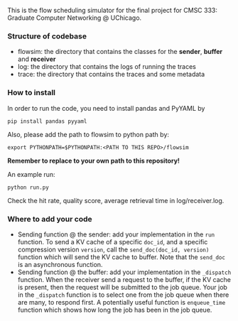 This is the flow scheduling simulator for the final project for CMSC 333: Graduate Computer Networking @ UChicago. 

### Structure of codebase
- flowsim: the directory that contains the classes for the **sender**, **buffer** and **receiver** 
- log: the directory that contains the logs of running the traces 
- trace: the directory that contains the traces and some metadata

### How to install 

In order to run the code, you need to install pandas and PyYAML by 

```
pip install pandas pyyaml
```

Also, please add the path to flowsim to python path by: 
```
export PYTHONPATH=$PYTHONPATH:<PATH TO THIS REPO>/flowsim
```
**Remember to replace <PATH TO THIS REPO> to your own path to this repository!**

An example run: 

```
python run.py
```
Check the hit rate, quality score, average retrieval time in log/receiver.log. 


### Where to add your code

- Sending function @ the sender: add your implementation  in the ```run``` function. To send a KV cache of a specific ```doc_id```, and a specific compression version ```version```, call the ```send_doc(doc_id, version)``` function which will send the KV cache to buffer. Note that the ```send_doc``` is an asynchronous function. 
- Sending function @ the buffer: add your implementation in the ```_dispatch``` function. When the receiver send a request to the buffer, if the KV cache is present, then the request will be submitted to the job queue.
Your job in the ```_dispatch``` function is to select one from the job queue when there are many, to respond first. 
A potentially useful function is ```enqueue_time``` function which shows how long the job has been in the job queue. 